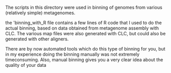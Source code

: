The scripts in this directory were used in binning of genomes from various (relatively simple) metagenomes. 

the 'binning_with_R file contains a few lines of R code that I used to do the actual binning, based on data obtained from metagenome assembly with CLC.
The various map files were also generated with CLC, but could also be generated with other aligners.

There are by now automated tools which do this type of binning for you, but in my experience doing the binning manually was not extremely timeconsuming.
Also, manual binning gives you a very clear idea about the quality of your data
